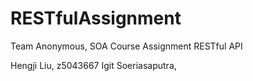 # RESTfulAssignment
Team Anonymous, SOA Course Assignment RESTful API

Hengji Liu, z5043667
Igit Soeriasaputra, 
